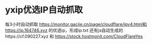 # yxip优选IP自动抓取

每3小时自动抓取 https://monitor.gacjie.cn/page/cloudflare/ipv4.html和 https://ip.164746.xyz 的优选ip，形成ip.txt 还有js自动生成的https://cf.090227.xyz 和 https://stock.hostmonit.com/CloudFlareYes
